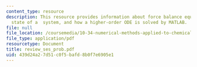 ```yaml
---
content_type: resource
description: This resource provides information about force balance equation, steady
  state of a  system, and how a higher-order ODE is solved by MATLAB.
file: null
file_location: /coursemedia/10-34-numerical-methods-applied-to-chemical-engineering-fall-2005/439d24a27d51c0f5bafd8b0f7e6905e1_review_ses_prob.pdf
file_type: application/pdf
resourcetype: Document
title: review_ses_prob.pdf
uid: 439d24a2-7d51-c0f5-bafd-8b0f7e6905e1
---
```

